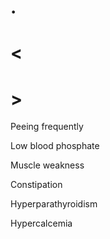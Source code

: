 # .

# <

# >

Peeing frequently

Low blood phosphate

Muscle weakness

Constipation

Hyperparathyroidism

Hypercalcemia
